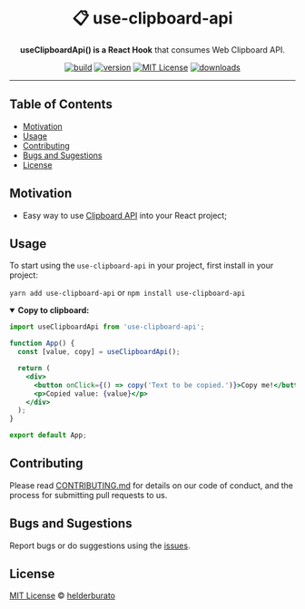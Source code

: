 <div align="center">
  <h1>📋 use-clipboard-api</h1>

  <p><strong>useClipboardApi() is a React Hook</strong> that consumes Web Clipboard API.</p>

<!-- prettier-ignore-start -->
[![build][build-badge]][build]
[![version][version-badge]][package]
[![MIT License][license-badge]][license]
[![downloads][downloads-badge]][npmtrends]
<!-- prettier-ignore-end -->

</div>

---

## Table of Contents

<!-- START doctoc generated TOC please keep comment here to allow auto update -->
<!-- DON'T EDIT THIS SECTION, INSTEAD RE-RUN doctoc TO UPDATE -->

- [Motivation](#motivation)
- [Usage](#usage)
- [Contributing](#contributing)
- [Bugs and Sugestions](#bugs-and-sugestions)
- [License](#license)

<!-- END doctoc generated TOC please keep comment here to allow auto update -->

## Motivation

- Easy way to use [Clipboard API](https://developer.mozilla.org/en-US/docs/Web/API/Clipboard_API) into your React project;

## Usage

To start using the `use-clipboard-api` in your project, first install in your project:

`yarn add use-clipboard-api` or `npm install use-clipboard-api`

<details open>
<summary><strong>Copy to clipboard:</strong></summary>

```jsx
import useClipboardApi from 'use-clipboard-api';

function App() {
  const [value, copy] = useClipboardApi();

  return (
    <div>
      <button onClick={() => copy('Text to be copied.')}>Copy me!</button>
      <p>Copied value: {value}</p>
    </div>
  );
}

export default App;
```

</details>

## Contributing

Please read [CONTRIBUTING.md](CONTRIBUTING.md) for details on our code of conduct, and the process for submitting pull requests to us.

## Bugs and Sugestions

Report bugs or do suggestions using the [issues](https://github.com/helderburato/use-clipboard-api/issues).

## License

[MIT License](LICENSE) © [helderburato](https://helderburato.com)

<!-- prettier-ignore-start -->
[version-badge]: https://img.shields.io/npm/v/use-clipboard-api.svg?style=flat-square
[package]: https://www.npmjs.com/package/use-clipboard-api
[downloads-badge]: https://img.shields.io/npm/dm/use-clipboard-api.svg?style=flat-square
[npmtrends]: http://www.npmtrends.com/use-clipboard-api
[license-badge]: https://img.shields.io/npm/l/use-clipboard-api.svg?style=flat-square
[license]: https://github.com/helderburato/use-clipboard-api/blob/master/LICENSE
[build]: https://github.com/helderburato/use-clipboard-api/actions
[build-badge]: https://github.com/helderburato/use-clipboard-api/actions/workflows/ci.yml/badge.svg
<!-- prettier-ignore-end -->
